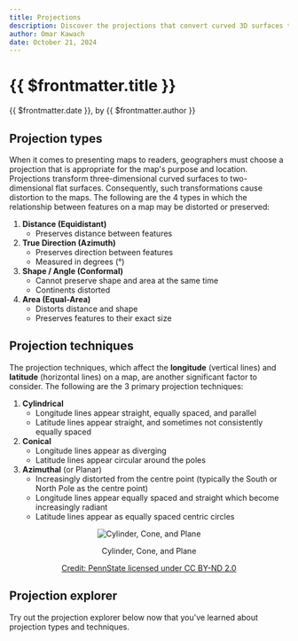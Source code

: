 ```yaml
---
title: Projections
description: Discover the projections that convert curved 3D surfaces to flat 2D surfaces.
author: Omar Kawach
date: October 21, 2024
---
```


<ProjectionExplorer />

# {{ $frontmatter.title }}

{{ $frontmatter.date }}, by {{ $frontmatter.author }}

## Projection types

When it comes to presenting maps to readers, geographers must choose a projection that is appropriate for the map's purpose and location. Projections transform three-dimensional curved surfaces to two-dimensional flat surfaces. Consequently, such transformations cause distortion to the maps. The following are the 4 types in which the relationship between features on a map may be distorted or preserved:

1. **Distance (Equidistant)**
   - Preserves distance between features
2. **True Direction (Azimuth)**
   - Preserves direction between features
   - Measured in degrees (°)
3. **Shape / Angle (Conformal)**
   - Cannot preserve shape and area at the same time
   - Continents distorted
4. **Area (Equal-Area)**
   - Distorts distance and shape
   - Preserves features to their exact size

## Projection techniques

The projection techniques, which affect the **longitude** (vertical lines) and **latitude** (horizontal lines) on a map, are another significant factor to consider. The following are the 3 primary projection techniques:

1. **Cylindrical**
   - Longitude lines appear straight, equally spaced, and parallel
   - Latitude lines appear straight, and sometimes not consistently equally spaced
2. **Conical**
   - Longitude lines appear as diverging
   - Latitude lines appear circular around the poles
3. **Azimuthal** (or Planar)
   - Increasingly distorted from the centre point (typically the South or North Pole as the centre point)
   - Longitude lines appear equally spaced and straight which become increasingly radiant
   - Latitude lines appear as equally spaced centric circles

<div style="text-align: center;">
  <img src="../../../assets/images/projection_surfaces.png" alt="Cylinder, Cone, and Plane" />
  <p>Cylinder, Cone, and Plane</p>
  <a href="https://creativecommons.org/licenses/by-nc-sa/4.0/" target="_blank">Credit: PennState licensed under CC BY-ND 2.0</a>
</div>

## Projection explorer

Try out the projection explorer below now that you've learned about projection types and techniques.